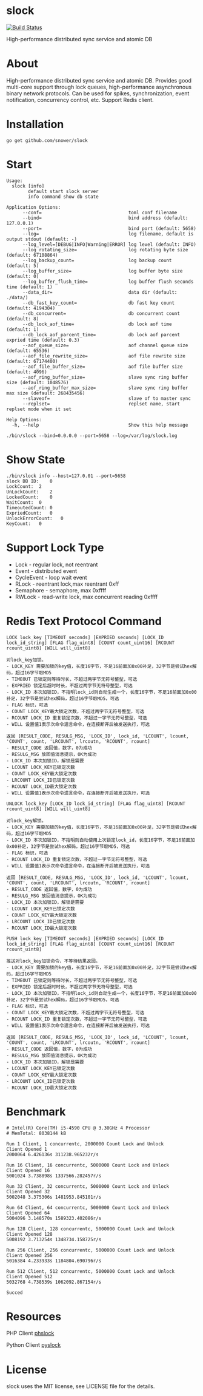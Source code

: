 # slock

[![Build Status](https://travis-ci.org/snower/slock.svg?branch=master)](https://travis-ci.org/snower/slock)

High-performance distributed sync service and atomic DB

# About

High-performance distributed sync service and atomic DB. Provides good multi-core support through lock queues, high-performance asynchronous binary network protocols.
Can be used for spikes, synchronization, event notification, concurrency control, etc. Support Redis client.

# Installation

```
go get github.com/snower/slock
```

# Start

```
Usage:
  slock [info]
        default start slock server
        info command show db state

Application Options:
      --conf=                                toml conf filename
      --bind=                                bind address (default: 127.0.0.1)
      --port=                                bind port (default: 5658)
      --log=                                 log filename, default is output stdout (default: -)
      --log_level=[DEBUG|INFO|Warning|ERROR] log level (default: INFO)
      --log_rotating_size=                   log rotating byte size (default: 67108864)
      --log_backup_count=                    log backup count (default: 5)
      --log_buffer_size=                     log buffer byte size (default: 0)
      --log_buffer_flush_time=               log buffer flush seconds time (default: 1)
      --data_dir=                            data dir (default: ./data/)
      --db_fast_key_count=                   db fast key count (default: 4194304)
      --db_concurrent=                       db concurrent count (default: 8)
      --db_lock_aof_time=                    db lock aof time (default: 1)
      --db_lock_aof_parcent_time=            db lock aof parcent expried time (default: 0.3)
      --aof_queue_size=                      aof channel queue size (default: 65536)
      --aof_file_rewrite_size=               aof file rewrite size (default: 67174400)
      --aof_file_buffer_size=                aof file buffer size (default: 4096)
      --aof_ring_buffer_size=                slave sync ring buffer size (default: 1048576)
      --aof_ring_buffer_max_size=            slave sync ring buffer max size (default: 268435456)
      --slaveof=                             slave of to master sync
      --replset=                             replset name, start replset mode when it set

Help Options:
  -h, --help                                 Show this help message
```

```
./bin/slock --bind=0.0.0.0 --port=5658 --log=/var/log/slock.log
```

# Show State

```
./bin/slock info --host=127.0.01 --port=5658
slock DB ID:	0
LockCount:	2
UnLockCount:	2
LockedCount:	0
WaitCount:	0
TimeoutedCount:	0
ExpriedCount:	0
UnlockErrorCount:	0
KeyCount:	0
```

# Support Lock Type

- Lock - regular lock, not reentrant
- Event - distributed event
- CycleEvent - loop wait event
- RLock - reentrant lock,max reentrant 0xff
- Semaphore - semaphore, max 0xffff
- RWLock - read-write lock, max concurrent reading 0xffff

# Redis Text Protocol Command

```
LOCK lock_key [TIMEOUT seconds] [EXPRIED seconds] [LOCK_ID lock_id_string] [FLAG flag_uint8] [COUNT count_uint16] [RCOUNT rcount_uint8] [WILL will_uint8]

对lock_key加锁。
- LOCK_KEY 需要加锁的key值，长度16字节，不足16前面加0x00补足，32字节是尝试hex解码，超过16字节取MD5
- TIMEOUT 已锁定则等待时长，不超过两字节无符号整型，可选
- EXPRIED 锁定后超时时长，不超过两字节无符号整型，可选
- LOCK_ID 本次加锁ID，不指明lock_id则自动生成一个，长度16字节，不足16前面加0x00补足，32字节是尝试hex解码，超过16字节取MD5，可选
- FLAG 标识，可选
- COUNT LOCK_KEY最大锁定次数，不超过两字节无符号整型，可选
- RCOUNT LOCK_ID 重复锁定次数，不超过一字节无符号整型，可选
- WILL 设置值1表示次命令遗言命令，在连接断开后被发送执行，可选

返回 [RESULT_CODE, RESULG_MSG, 'LOCK_ID', lock_id, 'LCOUNT', lcount, 'COUNT', count, 'LRCOUNT', lrcoutn, 'RCOUNT', rcount]
- RESULT_CODE 返回值，数字，0为成功
- RESULG_MSG 放回值消息提示，OK为成功
- LOCK_ID 本次加锁ID，解锁是需要
- LCOUNT LOCK_KEY已锁定次数
- COUNT LOCK_KEY最大锁定次数
- LRCOUNT LOCK_ID已锁定次数
- RCOUNT LOCK_ID最大锁定次数
- WILL 设置值1表示次命令遗言命令，在连接断开后被发送执行，可选

UNLOCK lock_key [LOCK_ID lock_id_string] [FLAG flag_uint8] [RCOUNT rcount_uint8] [WILL will_uint8]

对lock_key解锁。
- LOCK_KEY 需要加锁的key值，长度16字节，不足16前面加0x00补足，32字节是尝试hex解码，超过16字节取MD5
- LOCK_ID 本次加锁ID，不指明则自动使用上次锁定lock_id，长度16字节，不足16前面加0x00补足，32字节是尝试hex解码，超过16字节取MD5，可选
- FLAG 标识，可选
- RCOUNT LOCK_ID 重复锁定次数，不超过一字节无符号整型，可选
- WILL 设置值1表示次命令遗言命令，在连接断开后被发送执行，可选

返回 [RESULT_CODE, RESULG_MSG, 'LOCK_ID', lock_id, 'LCOUNT', lcount, 'COUNT', count, 'LRCOUNT', lrcoutn, 'RCOUNT', rcount]
- RESULT_CODE 返回值，数字，0为成功
- RESULG_MSG 放回值消息提示，OK为成功
- LOCK_ID 本次加锁ID，解锁是需要
- LCOUNT LOCK_KEY已锁定次数
- COUNT LOCK_KEY最大锁定次数
- LRCOUNT LOCK_ID已锁定次数
- RCOUNT LOCK_ID最大锁定次数

PUSH lock_key [TIMEOUT seconds] [EXPRIED seconds] [LOCK_ID lock_id_string] [FLAG flag_uint8] [COUNT count_uint16] [RCOUNT rcount_uint8]

推送对lock_key加锁命令，不等待结果返回。
- LOCK_KEY 需要加锁的key值，长度16字节，不足16前面加0x00补足，32字节是尝试hex解码，超过16字节取MD5
- TIMEOUT 已锁定则等待时长，不超过两字节无符号整型，可选
- EXPRIED 锁定后超时时长，不超过两字节无符号整型，可选
- LOCK_ID 本次加锁ID，不指明lock_id则自动生成一个，长度16字节，不足16前面加0x00补足，32字节是尝试hex解码，超过16字节取MD5，可选
- FLAG 标识，可选
- COUNT LOCK_KEY最大锁定次数，不超过两字节无符号整型，可选
- RCOUNT LOCK_ID 重复锁定次数，不超过一字节无符号整型，可选
- WILL 设置值1表示次命令遗言命令，在连接断开后被发送执行，可选

返回 [RESULT_CODE, RESULG_MSG, 'LOCK_ID', lock_id, 'LCOUNT', lcount, 'COUNT', count, 'LRCOUNT', lrcoutn, 'RCOUNT', rcount]
- RESULT_CODE 返回值，数字，0为成功
- RESULG_MSG 放回值消息提示，OK为成功
- LOCK_ID 本次加锁ID，解锁是需要
- LCOUNT LOCK_KEY已锁定次数
- COUNT LOCK_KEY最大锁定次数
- LRCOUNT LOCK_ID已锁定次数
- RCOUNT LOCK_ID最大锁定次数
```

# Benchmark

```
# Intel(R) Core(TM) i5-4590 CPU @ 3.30GHz 4 Processor
# MemTotal: 8038144 kB

Run 1 Client, 1 concurrentc, 2000000 Count Lock and Unlock
Client Opened 1
2000064 6.426136s 311238.965232r/s

Run 16 Client, 16 concurrentc, 5000000 Count Lock and Unlock
Client Opened 16
5001024 3.738898s 1337566.282457r/s

Run 32 Client, 32 concurrentc, 5000000 Count Lock and Unlock
Client Opened 32
5002048 3.375306s 1481953.845101r/s

Run 64 Client, 64 concurrentc, 5000000 Count Lock and Unlock
Client Opened 64
5004096 3.148570s 1589323.402086r/s

Run 128 Client, 128 concurrentc, 5000000 Count Lock and Unlock
Client Opened 128
5008192 3.713254s 1348734.158725r/s

Run 256 Client, 256 concurrentc, 5000000 Count Lock and Unlock
Client Opened 256
5016384 4.233933s 1184804.690796r/s

Run 512 Client, 512 concurrentc, 5000000 Count Lock and Unlock
Client Opened 512
5032768 4.738539s 1062092.867154r/s

Succed
```

# Resources

PHP Client [phslock](https://github.com/snower/phslock)

Python Client [pyslock](https://github.com/snower/pyslock)

# License

slock uses the MIT license, see LICENSE file for the details.